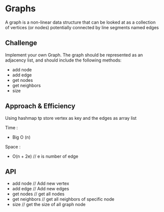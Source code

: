 # Graphs
A graph is a non-linear data structure that can be looked at as a collection of vertices (or nodes) potentially connected by line segments named edges

## Challenge
Implement your own Graph. The graph should be represented as an adjacency list, and should include the following methods:

- add node
- add edge
- get nodes
- get neighbors
- size

## Approach & Efficiency
Using hashmap tp store vertex as key and the edges as array list 

Time : 
- Big O (n)

Space : 
- O(n + 2e) // e is number of edge 


## API

- add node  // Add new vertex 
- add edge // Add new edges 
- get nodes // get all nodes
- get neighbors // get all neighbors of specific node
- size  // get the size of all graph node